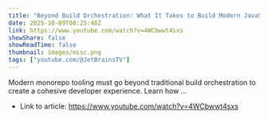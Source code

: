 ```yaml
---
title: "Beyond Build Orchestration: What It Takes to Build Modern JavaScript Monorepos, by Victor Savkin"
date: 2025-10-09T08:25:48Z
link: https://www.youtube.com/watch?v=4WCbwwt4sxs
showShare: false
showReadTime: false
thumbnail: images/misc.png
tags: ["youtube.com/@JetBrainsTV"]
---
```

Modern monorepo tooling must go beyond traditional build orchestration to create a cohesive developer experience. Learn how ...

- Link to article: https://www.youtube.com/watch?v=4WCbwwt4sxs